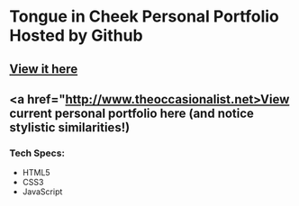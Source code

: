 # Tongue in Cheek Personal Portfolio Hosted by Github
## <a href="https://theoccasionalist.github.io/">View it here</a>
## <a href="http://www.theoccasionalist.net>View current personal portfolio here (and notice stylistic similarities!)</a>
### Tech Specs:
<ul>
<li> HTML5 </li>
<li> CSS3 </li>
<li> JavaScript </li>

